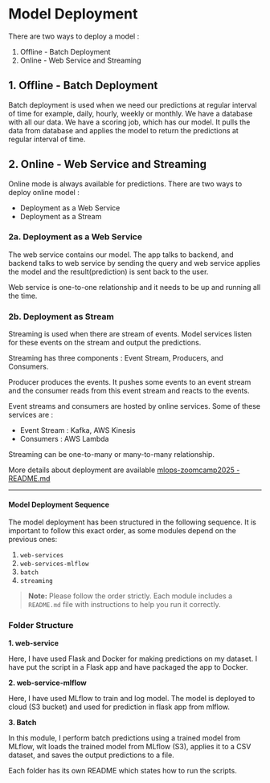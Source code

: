 # Model Deployment

There are two ways to deploy a model :

1. Offline - Batch Deployment
2. Online - Web Service and Streaming

## 1. Offline - Batch Deployment

Batch deployment is used when we need our predictions at regular interval of time for example, daily, hourly, weekly or monthly.
We have a database with all our data. We have a scoring job, which has our model. It pulls the data from database and applies the model to return the predictions at regular interval of time.

## 2. Online - Web Service and Streaming

Online mode is always available for predictions. There are two ways to deploy online model : 

* Deployment as a Web Service 
* Deployment as a Stream

### 2a. Deployment as a Web Service

The web service contains our model. The app talks to backend, and backend talks to web service by sending the query and web service applies the model and the result(prediction) is sent back to the user.

Web service is one-to-one relationship and it needs to be up and running all the time. 

### 2b. Deployment as Stream

Streaming is used when there are stream of events. Model services listen for these events on the stream and output the predictions.

Streaming has three components : Event Stream, Producers, and Consumers.

Producer produces the events. It pushes some events to an event stream and the consumer reads from this event stream and reacts to the events.

Event streams and consumers are hosted by online services. Some of these services are : 

* Event Stream : Kafka, AWS Kinesis
* Consumers : AWS Lambda

Streaming can be one-to-many or many-to-many relationship.

More details about deployment are available [mlops-zoomcamp2025 - README.md](https://github.com/MuhammadShifa/mlops-zoomcamp2025/blob/main/04-deployment/README.md)

---

#### Model Deployment Sequence

The model deployment has been structured in the following sequence. It is important to follow this exact order, as some modules depend on the previous ones:

1. `web-services`
2. `web-services-mlflow`
3. `batch`
4. `streaming`

> **Note:** Please follow the order strictly. Each module includes a `README.md` file with instructions to help you run it correctly.

### Folder Structure  

**1. web-service**
   
Here, I have used Flask and Docker for making predictions on my dataset. I have put the script in a Flask app and have packaged the app to Docker.


**2. web-service-mlflow**
   
Here, I have used MLflow to train and log model. The model is deployed to cloud (S3 bucket) and used for prediction in flask app from mlflow.


**3. Batch**
   
In this module, I perform batch predictions using a trained model from MLflow, wIt loads the trained model from MLflow (S3), applies it to a CSV dataset, and saves the output predictions to a file.



Each folder has its own README which states how to run the scripts.
